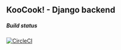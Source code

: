 KooCook! - Django backend 
---
##### Build status
[![CircleCI](https://circleci.com/gh/KooCook/koocook-dj/tree/master.svg?style=svg&circle-token=fd2434f2ab70aacb8216f2242e272abeae57859c)](https://circleci.com/gh/KooCook/koocook-dj/tree/master)
